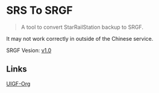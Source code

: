 # SRS To SRGF

> A tool to convert StarRailStation backup to SRGF.

It may not work correctly in outside of the Chinese service.

SRGF Vesion: [v1.0](https://uigf.org/standards/srgf.html)

## Links

[UIGF-Org](https://uigf.org/)